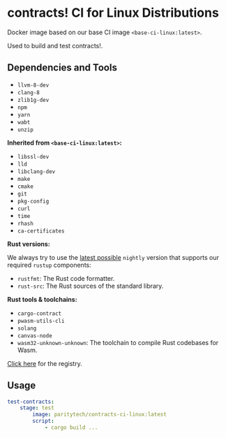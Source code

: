 # contracts! CI for Linux Distributions

Docker image based on our base CI image `<base-ci-linux:latest>`.

Used to build and test contracts!.

## Dependencies and Tools

- `llvm-8-dev`
- `clang-8`
- `zlib1g-dev`
- `npm`
- `yarn`
- `wabt`
- `unzip`

**Inherited from `<base-ci-linux:latest>`:**

- `libssl-dev`
- `lld`
- `libclang-dev`
- `make`
- `cmake`
- `git`
- `pkg-config`
- `curl`
- `time`
- `rhash`
- `ca-certificates`

**Rust versions:**

We always try to use the [latest possible](https://rust-lang.github.io/rustup-components-history/) `nightly` version that supports our required `rustup` components:

- `rustfmt`: The Rust code formatter.
- `rust-src`: The Rust sources of the standard library.

**Rust tools & toolchains:**

- `cargo-contract`
- `pwasm-utils-cli`
- `solang`
- `canvas-node`
- `wasm32-unknown-unknown`: The toolchain to compile Rust codebases for Wasm.

[Click here](https://hub.docker.com/repository/docker/paritytech/contracts-ci-linux) for the registry.

## Usage

```yaml
test-contracts:
    stage: test
        image: paritytech/contracts-ci-linux:latest
        script:
            - cargo build ...
```
